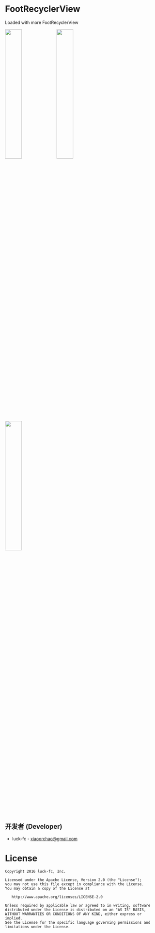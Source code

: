 # FootRecyclerView
Loaded with more FootRecyclerView

<img src="https://github.com/luck-fc/FootRecyclerView/screenshot/device-2016-08-16-112026.png" width="33%"/> 
<img src="https://github.com/luck-fc/FootRecyclerView/screenshot/device-2016-08-16-112626.png" width="33%"/> 
<img src="https://github.com/luck-fc/FootRecyclerView/screenshot/device-2016-08-16-112652.png" width="33%"/> 

开发者 (Developer)
----------------

* luck-fc - <xiaoorchao@gmail.com>

License
=======

    Copyright 2016 luck-fc, Inc.

    Licensed under the Apache License, Version 2.0 (the "License");
    you may not use this file except in compliance with the License.
    You may obtain a copy of the License at

       http://www.apache.org/licenses/LICENSE-2.0

    Unless required by applicable law or agreed to in writing, software
    distributed under the License is distributed on an "AS IS" BASIS,
    WITHOUT WARRANTIES OR CONDITIONS OF ANY KIND, either express or implied.
    See the License for the specific language governing permissions and
    limitations under the License.